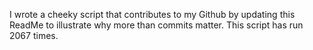 I wrote a cheeky script that contributes to my Github by updating this ReadMe to illustrate why more than commits matter. This script has run 2067 times.